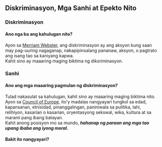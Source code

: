 ## Diskriminasyon, Mga Sanhi at Epekto Nito

### Diskriminasyon
#### Ano nga ba ang kahulugan nito?
Ayon sa [Merriam Webster](https://www.merriam-webster.com/dictionary/discrimination), ang diskriminasyon ay ang aksyon kung saan may pag-uuring nagaganap, nakapipinsalang pananaw, aksyon, o pagtrato ang isang tao sa kaniyang kapwa.
<br>
Kahit sino ay maaaring maging biktima ng diksriminasyon.

### Sanhi
#### Ano ang mga maaaring pagmulan ng diskriminasyon?
Tulad nakasulat sa kahulugan, kahit sino ay maaaring maging biktima nito.
<br>
Ayon sa [Council of Europe](https://www.coe.int/en/web/compass/discrimination-and-intolerance), ito'y madalas nangyayari tungkol sa edad, kapansanan, etnisidad, pinanggalingan, paniniwala sa pulitika, lahi, relihiyon, kasarian o kasarian, oryentasyong sekswal, wika, kultura at sa marami pang ibang batayan.
<br>
Kahit anong posisyon mo sa mundo, ***hahanap ng paraan ang mga tao upang ibaba ang iyong moral.***
<br>

#### Bakit ito nangyayari?
